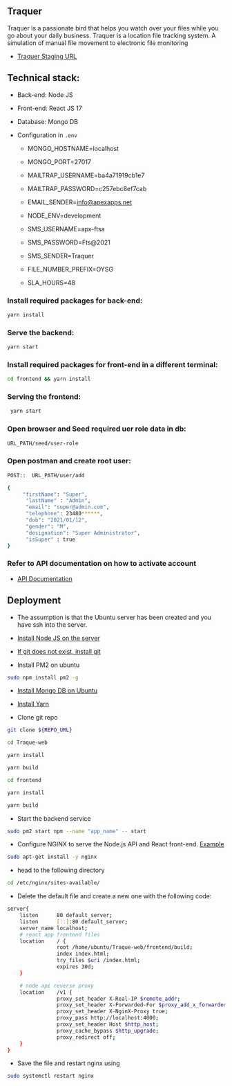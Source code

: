 ## Traquer

Traquer is a passionate bird that helps you watch over your files while you go about your daily business. Traquer is a location file tracking system. A simulation of manual file movement to electronic file monitoring

-   [Traquer Staging URL](http://ec2-3-15-39-122.us-east-2.compute.amazonaws.com/login)

## Technical stack:
- Back-end: Node JS
- Front-end: React JS 17
- Database: Mongo DB

- Configuration in `.env`
    - MONGO_HOSTNAME=localhost
    - MONGO_PORT=27017

    - MAILTRAP_USERNAME=ba4a71919cb1e7
    - MAILTRAP_PASSWORD=c257ebc8ef7cab
    - EMAIL_SENDER=info@apexapps.net

    - NODE_ENV=development

    - SMS_USERNAME=apx-ftsa
    - SMS_PASSWORD=Fts@2021
    - SMS_SENDER=Traquer

    - FILE_NUMBER_PREFIX=OYSG

    - SLA_HOURS=48

### Install required packages for back-end:

```sh
yarn install
```

### Serve the backend:

```sh
yarn start
```

### Install required packages for front-end in a different terminal:

```sh
cd frontend && yarn install
```

### Serving the frontend:

```sh
 yarn start
```

### Open browser and Seed required uer role data in db:
```sh
URL_PATH/seed/user-role
```
### Open postman and create root user:
```sh
POST::  URL_PATH/user/add
```
```sh
{
     "firstName": "Super",
      "lastName" : "Admin",
      "email": "super@admin.com",
      "telephone": 23480******,
      "dob": "2021/01/12",
      "gender": "M",
      "designation": "Super Administrator",
      "isSuper" : true
}
```

### Refer to API documentation on how to activate account
-   [API Documentation](http://ec2-3-15-39-122.us-east-2.compute.amazonaws.com/login)

## Deployment
- The assumption is that the Ubuntu server has been created and you have ssh into the server.
- [Install Node JS on the server](https://www.digitalocean.com/community/tutorials/how-to-install-node-js-on-ubuntu-18-04)

- [If git does not exist, install git](https://www.digitalocean.com/community/tutorials/how-to-install-git-on-ubuntu-18-04-quickstart)

- Install PM2 on ubuntu
```sh
sudo npm install pm2 -g
```
- [Install Mongo DB on Ubuntu](https://www.digitalocean.com/community/tutorials/how-to-install-mongodb-on-ubuntu-18-04)

- [Install Yarn](https://linuxize.com/post/how-to-install-yarn-on-ubuntu-18-04/)

- Clone git repo
```sh
git clone ${REPO_URL}
```
```sh
cd Traque-web
```

```sh
yarn install
```
```sh
yarn build
```

```sh
cd frontend
```
```sh
yarn install
```

```sh
yarn build
```

- Start the backend service
```sh
sudo pm2 start npm --name "app_name" -- start
```

- Configure NGINX to serve the Node.js API and React front-end. [ Example](https://dev.to/asim_ansari7/deploy-a-react-node-app-to-production-on-aws-2gdf)

```sh
sudo apt-get install -y nginx
```

- head to the following directory
```sh
cd /etc/nginx/sites-available/
```

- Delete the default file and create a new one with the following code:
```sh
server{
    listen      80 default_server;
    listen      [::]:80 default_server;
    server_name localhost;
    # react app frontend files
    location    / {
                root /home/ubuntu/Traque-web/frontend/build;
                index index.html;
                try_files $uri /index.html;
                expires 30d;
    }

    # node api reverse proxy
    location    /v1 {
                proxy_set_header X-Real-IP $remote_addr;
                proxy_set_header X-Forwarded-For $proxy_add_x_forwarded_for;
                proxy_set_header X-NginX-Proxy true;
                proxy_pass http://localhost:4000;
                proxy_set_header Host $http_host;
                proxy_cache_bypass $http_upgrade;
                proxy_redirect off;
    }
}
```

- Save the file and restart nginx using
```sh
sudo systemctl restart nginx
```
